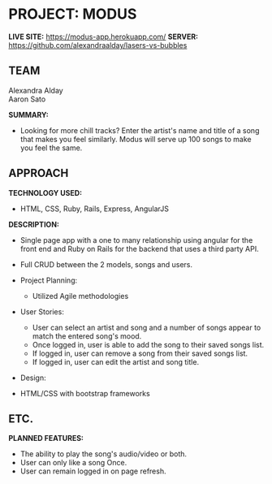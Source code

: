 # PROJECT: MODUS
**LIVE SITE:**
https://modus-app.herokuapp.com/
**SERVER:**
https://github.com/alexandraalday/lasers-vs-bubbles

## TEAM
Alexandra Alday<br>
Aaron Sato


**SUMMARY:**
- Looking for more chill tracks? Enter the artist's name and title of a song that makes you feel similarly. Modus will serve up 100 songs to make you feel the same.

## APPROACH
**TECHNOLOGY USED:**
- HTML, CSS, Ruby, Rails, Express, AngularJS

**DESCRIPTION:**
- Single page app with a one to many relationship using angular for the front end and Ruby on Rails for the backend that uses a third party API.

- Full CRUD between the 2 models, songs and users.

- Project Planning:
  - Utilized Agile methodologies

- User Stories:
  - User can select an artist and song and a number of songs appear to match the entered song's mood.
  - Once logged in, user is able to add the song to their saved songs list.
  - If logged in, user can remove a song from their saved songs list.
  - If logged in, user can edit the artist and song title.

 - Design:
  - HTML/CSS with bootstrap frameworks

## ETC.
**PLANNED FEATURES:**
- The ability to play the song's audio/video or both.
- User can only like a song Once.
- User can remain logged in on page refresh.
